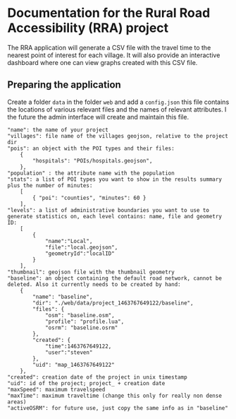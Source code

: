 # Documentation for the Rural Road Accessibility (RRA) project

The RRA application will generate a CSV file with the travel time to the nearest point of interest for each village. It will also provide an interactive dashboard where one can view graphs created with this CSV file.

## Preparing the application

Create a folder `data` in the folder `web` and add a `config.json` this file contains the locations of various relevant files and the names of relevant attributes. I the future the admin interface will create and maintain this file.

```
"name": the name of your project
"villages": file name of the villages geojson, relative to the project dir
"pois": an object with the POI types and their files:
    {
        "hospitals": "POIs/hospitals.geojson",
    },
"population" : the attribute name with the population
"stats": a list of POI types you want to show in the results summary plus the number of minutes:
    [        
        { "poi": "counties", "minutes": 60 }
    ],
"levels": a list of administrative boundaries you want to use to generate statistics on, each level contains: name, file and geometry ID:
    [
        {
            "name":"Local",
            "file":"local.geojson",
            "geometryId":"localID"
        }
    ],
"thumbnail": geojson file with the thumbnail geometry
"baseline": an object containing the default road network, cannot be deleted. Also it currently needs to be created by hand:
    {
        "name": "baseline",
        "dir": "./web/data/project_1463767649122/baseline",
        "files": {
            "osm": "baseline.osm",
            "profile": "profile.lua",
            "osrm": "baseline.osrm"
        },
        "created": {
            "time":1463767649122,
            "user":"steven"
        },
        "uid": "map_1463767649122"
    },
"created": creation date of the project in unix timestamp
"uid": id of the project; project_ + creation date
"maxSpeed": maximum travelspeed
"maxTime": maximum traveltime (change this only for really non dense areas)
"activeOSRM": for future use, just copy the same info as in "baseline"
```

